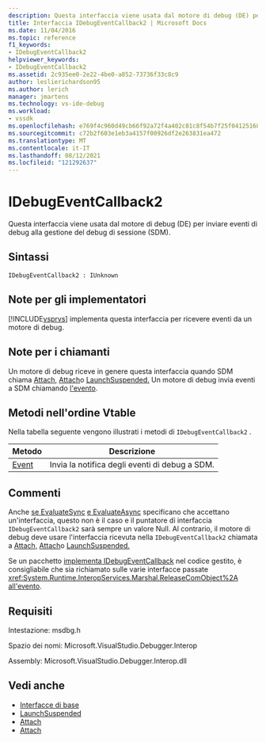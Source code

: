 ```yaml
---
description: Questa interfaccia viene usata dal motore di debug (DE) per inviare eventi di debug alla gestione del debug di sessione (SDM).
title: Interfaccia IDebugEventCallback2 | Microsoft Docs
ms.date: 11/04/2016
ms.topic: reference
f1_keywords:
- IDebugEventCallback2
helpviewer_keywords:
- IDebugEventCallback2
ms.assetid: 2c935ee0-2e22-4be0-a852-73736f33c8c9
author: leslierichardson95
ms.author: lerich
manager: jmartens
ms.technology: vs-ide-debug
ms.workload:
- vssdk
ms.openlocfilehash: e769f4c960d49cb66f92a72f4a402c81c8f54b7f25f041251680138c84f4f07b
ms.sourcegitcommit: c72b2f603e1eb3a4157f00926df2e263831ea472
ms.translationtype: MT
ms.contentlocale: it-IT
ms.lasthandoff: 08/12/2021
ms.locfileid: "121292637"
---
```

# <a name="idebugeventcallback2"></a>IDebugEventCallback2
Questa interfaccia viene usata dal motore di debug (DE) per inviare eventi di debug alla gestione del debug di sessione (SDM).

## <a name="syntax"></a>Sintassi

```
IDebugEventCallback2 : IUnknown
```

## <a name="notes-for-implementers"></a>Note per gli implementatori
 [!INCLUDE[vsprvs](../../../code-quality/includes/vsprvs_md.md)] implementa questa interfaccia per ricevere eventi da un motore di debug.

## <a name="notes-for-callers"></a>Note per i chiamanti
 Un motore di debug riceve in genere questa interfaccia quando SDM chiama [Attach,](../../../extensibility/debugger/reference/idebugprogram2-attach.md) [Attach](../../../extensibility/debugger/reference/idebugengine2-attach.md)o [LaunchSuspended.](../../../extensibility/debugger/reference/idebugenginelaunch2-launchsuspended.md) Un motore di debug invia eventi a SDM chiamando [l'evento](../../../extensibility/debugger/reference/idebugeventcallback2-event.md).

## <a name="methods-in-vtable-order"></a>Metodi nell'ordine Vtable
 Nella tabella seguente vengono illustrati i metodi di `IDebugEventCallback2` .

|Metodo|Descrizione|
|------------|-----------------|
|[Event](../../../extensibility/debugger/reference/idebugeventcallback2-event.md)|Invia la notifica degli eventi di debug a SDM.|

## <a name="remarks"></a>Commenti
 Anche [se EvaluateSync](../../../extensibility/debugger/reference/idebugexpression2-evaluatesync.md) [e EvaluateAsync](../../../extensibility/debugger/reference/idebugexpression2-evaluateasync.md) specificano che accettano un'interfaccia, questo non è il caso e il puntatore di interfaccia `IDebugEventCallback2` sarà sempre un valore Null. Al contrario, il motore di debug deve usare l'interfaccia ricevuta nella `IDebugEventCallback2` chiamata a [Attach,](../../../extensibility/debugger/reference/idebugprogram2-attach.md) [Attach](../../../extensibility/debugger/reference/idebugengine2-attach.md)o [LaunchSuspended.](../../../extensibility/debugger/reference/idebugenginelaunch2-launchsuspended.md)

 Se un pacchetto [implementa IDebugEventCallback](../../../extensibility/debugger/reference/idebugeventcallback2.md) nel codice gestito, è consigliabile che sia richiamato sulle varie interfacce passate <xref:System.Runtime.InteropServices.Marshal.ReleaseComObject%2A> [all'evento](../../../extensibility/debugger/reference/idebugeventcallback2-event.md).

## <a name="requirements"></a>Requisiti
 Intestazione: msdbg.h

 Spazio dei nomi: Microsoft.VisualStudio.Debugger.Interop

 Assembly: Microsoft.VisualStudio.Debugger.Interop.dll

## <a name="see-also"></a>Vedi anche
- [Interfacce di base](../../../extensibility/debugger/reference/core-interfaces.md)
- [LaunchSuspended](../../../extensibility/debugger/reference/idebugenginelaunch2-launchsuspended.md)
- [Attach](../../../extensibility/debugger/reference/idebugprogram2-attach.md)
- [Attach](../../../extensibility/debugger/reference/idebugengine2-attach.md)

